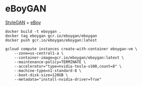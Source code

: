 # eBoyGAN

[StyleGAN](https://github.com/NVlabs/stylegan) + [eBoy](http://hello.eboy.com)

```
docker build -t eboygan .
docker tag eboygan gcr.io/eboygan/eboygan
docker push gcr.io/eboygan/eboygan:latest
```

```
gcloud compute instances create-with-container eboygan-vm \
    --zone=us-central1-a \
    --container-image=gcr.io/eboygan/eboygan:latest \
    --maintenance-policy=TERMINATE \
    --accelerator="type=nvidia-tesla-v100,count=8" \
    --machine-type=n1-standard-8 \
    --boot-disk-size=120GB \
    --metadata="install-nvidia-driver=True"
```

